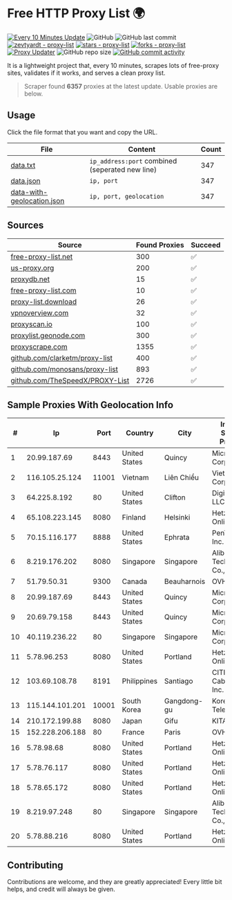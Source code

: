 
# Free HTTP Proxy List 🌍

[![Every 10 Minutes Update](https://github.com/mertguvencli/http-proxy-list/actions/workflows/main.yml/badge.svg?branch=main)](https://github.com/mertguvencli/http-proxy-list/actions/workflows/main.yml)
![GitHub](https://img.shields.io/github/license/mertguvencli/http-proxy-list)
![GitHub last commit](https://img.shields.io/github/last-commit/mertguvencli/http-proxy-list)
[![zevtyardt - proxy-list](https://img.shields.io/static/v1?label=zevtyardt&message=proxy-list&color=blue&logo=github)](https://github.com/zevtyardt/proxy-list "Go to GitHub repo")
[![stars - proxy-list](https://img.shields.io/github/stars/zevtyardt/proxy-list?style=social)](https://github.com/zevtyardt/proxy-list)
[![forks - proxy-list](https://img.shields.io/github/forks/zevtyardt/proxy-list?style=social)](https://github.com/zevtyardt/proxy-list)
[![Proxy Updater](https://github.com/zevtyardt/proxy-list/workflows/Proxy%20Updater/badge.svg)](https://github.com/zevtyardt/proxy-list/actions?query=workflow:"Proxy+Updater")
![GitHub repo size](https://img.shields.io/github/repo-size/zevtyardt/proxy-list)
[![GitHub commit activity](https://img.shields.io/github/commit-activity/m/zevtyardt/proxy-list?logo=commits)](https://github.com/zevtyardt/proxy-list/commits/main)

It is a lightweight project that, every 10 minutes, scrapes lots of free-proxy sites, validates if it works, and serves a clean proxy list.

> Scraper found **6357** proxies at the latest update. Usable proxies are below.

## Usage

Click the file format that you want and copy the URL.

|File|Content|Count|
|----|-------|-----|
|[data.txt](https://raw.githubusercontent.com/mertguvencli/http-proxy-list/main/proxy-list/data.txt)|`ip_address:port` combined (seperated new line)|347|
|[data.json](https://raw.githubusercontent.com/mertguvencli/http-proxy-list/main/proxy-list/data.json)|`ip, port`|347|
|[data-with-geolocation.json](https://raw.githubusercontent.com/mertguvencli/http-proxy-list/main/proxy-list/data-with-geolocation.json)|`ip, port, geolocation`|347|

## Sources

|Source|Found Proxies|Succeed|
|------|-------------|-------|
|[free-proxy-list.net](https://free-proxy-list.net)|300|✅|
|[us-proxy.org](https://www.us-proxy.org)|200|✅|
|[proxydb.net](http://proxydb.net)|15|✅|
|[free-proxy-list.com](https://free-proxy-list.com/?page=&port=&type%5B%5D=http&type%5B%5D=https&up_time=0&search=Search)|10|✅|
|[proxy-list.download](https://www.proxy-list.download/HTTP)|26|✅|
|[vpnoverview.com](https://vpnoverview.com/privacy/anonymous-browsing/free-proxy-servers)|32|✅|
|[proxyscan.io](https://www.proxyscan.io)|100|✅|
|[proxylist.geonode.com](https://proxylist.geonode.com/api/proxy-list?limit=300&page=1&sort_by=lastChecked&sort_type=desc&protocols=http,https)|300|✅|
|[proxyscrape.com](https://api.proxyscrape.com/v2/?request=displayproxies&protocol=http&timeout=10000&country=all&ssl=all&anonymity=all)|1355|✅|
|[github.com/clarketm/proxy-list](https://raw.githubusercontent.com/clarketm/proxy-list/master/proxy-list-raw.txt)|400|✅|
|[github.com/monosans/proxy-list](https://raw.githubusercontent.com/monosans/proxy-list/main/proxies/http.txt)|893|✅|
|[github.com/TheSpeedX/PROXY-List](https://raw.githubusercontent.com/TheSpeedX/PROXY-List/master/http.txt)|2726|✅|


## Sample Proxies With Geolocation Info

|#|Ip|Port|Country|City|Internet Service Provider|
|-|--|----|-------|----|-------------------------|
|1|20.99.187.69|8443|United States|Quincy|Microsoft Corporation|
|2|116.105.25.124|11001|Vietnam|Liên Chiểu|Viettel Corporation|
|3|64.225.8.192|80|United States|Clifton|DigitalOcean, LLC|
|4|65.108.223.145|8080|Finland|Helsinki|Hetzner Online GmbH|
|5|70.15.116.177|8888|United States|Ephrata|PenTeleData Inc.|
|6|8.219.176.202|8080|Singapore|Singapore|Alibaba (US) Technology Co., Ltd.|
|7|51.79.50.31|9300|Canada|Beauharnois|OVH SAS|
|8|20.99.187.69|8443|United States|Quincy|Microsoft Corporation|
|9|20.69.79.158|8443|United States|Quincy|Microsoft Corporation|
|10|40.119.236.22|80|Singapore|Singapore|Microsoft Corporation|
|11|5.78.96.253|8080|United States|Portland|Hetzner Online GmbH|
|12|103.69.108.78|8191|Philippines|Santiago|CITI Cableworld Inc.|
|13|115.144.101.201|10001|South Korea|Gangdong-gu|Korea Telecom|
|14|210.172.199.88|8080|Japan|Gifu|KITAGATA|
|15|152.228.206.188|80|France|Paris|OVH SAS|
|16|5.78.98.68|8080|United States|Portland|Hetzner Online GmbH|
|17|5.78.76.117|8080|United States|Portland|Hetzner Online GmbH|
|18|5.78.65.172|8080|United States|Portland|Hetzner Online GmbH|
|19|8.219.97.248|80|Singapore|Singapore|Alibaba (US) Technology Co., Ltd.|
|20|5.78.88.216|8080|United States|Portland|Hetzner Online GmbH|



## Contributing

Contributions are welcome, and they are greatly appreciated! Every
little bit helps, and credit will always be given.

